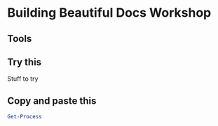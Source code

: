 # Building Beautiful Docs Workshop

## Tools


## Try this

Stuff to try

## Copy and paste this

``` powershell
Get-Process
```

